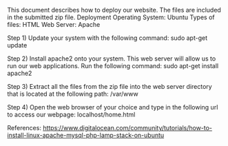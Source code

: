 This document describes how to deploy our website. The files are included in the submitted zip file.
Deployment Operating System: Ubuntu
Types of files: HTML
Web Server: Apache

Step 1) Update your system with the following command:
sudo apt-get update

Step 2) Install apache2 onto your system. This web server will allow us to run our web applications. Run the following command:
sudo apt-get install apache2

Step 3) Extract all the files from the zip file into the web server directory that is located at the following path:
/var/www

Step 4) Open the web browser of your choice and type in the following url to access our webpage:
localhost/home.html

References:
https://www.digitalocean.com/community/tutorials/how-to-install-linux-apache-mysql-php-lamp-stack-on-ubuntu
